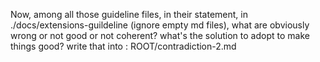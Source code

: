 Now, among all those guideline files, in their statement, in ./docs/extensions-guildeline (ignore empty md files), what are obviously wrong or not good or not coherent? what's the solution to adopt to make things good? write that into : ROOT/contradiction-2.md

